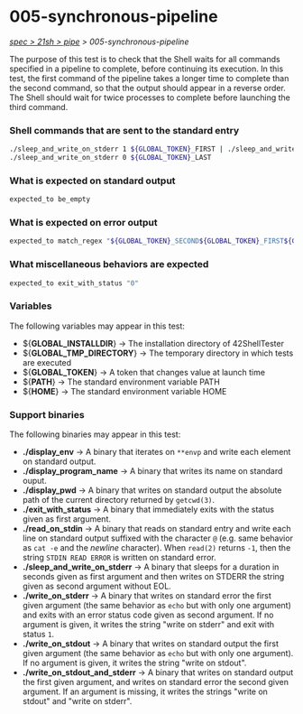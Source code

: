 # 005-synchronous-pipeline

*[spec > 21sh > pipe](..) > 005-synchronous-pipeline*

The purpose of this test is to check that the Shell waits for all commands specified in a pipeline to complete, before continuing its execution. In this test, the first command of the pipeline takes a longer time to complete than the second command, so that the output should appear in a reverse order. The Shell should wait for twice processes to complete before launching the third command.
### Shell commands that are sent to the standard entry

```bash
./sleep_and_write_on_stderr 1 ${GLOBAL_TOKEN}_FIRST | ./sleep_and_write_on_stderr 0 ${GLOBAL_TOKEN}_SECOND
./sleep_and_write_on_stderr 0 ${GLOBAL_TOKEN}_LAST

```

### What is expected on standard output

```bash
expected_to be_empty

```

### What is expected on error output

```bash
expected_to match_regex "${GLOBAL_TOKEN}_SECOND${GLOBAL_TOKEN}_FIRST${GLOBAL_TOKEN}_LAST"

```

### What miscellaneous behaviors are expected

```bash
expected_to exit_with_status "0"

```

### Variables

The following variables may appear in this test:

* ${**GLOBAL_INSTALLDIR**} -> The installation directory of 42ShellTester
* ${**GLOBAL_TMP_DIRECTORY**} -> The temporary directory in which tests are executed
* ${**GLOBAL_TOKEN**} -> A token that changes value at launch time
* ${**PATH**} -> The standard environment variable PATH
* ${**HOME**} -> The standard environment variable HOME

### Support binaries

The following binaries may appear in this test:


* **./display_env** -> A binary that iterates on `**envp` and write each element on standard output.
* **./display_program_name** -> A binary that writes its name on standard ouput.
* **./display_pwd** -> A binary that writes on standard output the absolute path of the current directory returned by `getcwd(3)`.
* **./exit_with_status** -> A binary that immediately exits with the status given as first argument.
* **./read_on_stdin** -> A binary that reads on standard entry and write each line on standard output suffixed with the character `@` (e.g. same behavior as `cat -e` and the *newline* character). When `read(2)` returns `-1`, then the string `STDIN READ ERROR` is written on standard error.
* **./sleep_and_write_on_stderr** -> A binary that sleeps for a duration in seconds given as first argument and then writes on STDERR the string given as second argument without EOL.
* **./write_on_stderr** -> A binary that writes on standard error the first given argument (the same behavior as `echo` but with only one argument) and exits with an error status code given as second argument. If no argument is given, it writes the string "write on stderr" and exit with status `1`.
* **./write_on_stdout** -> A binary that writes on standard output the first given argument (the same behavior as `echo` but with only one argument). If no argument is given, it writes the string "write on stdout".
* **./write_on_stdout_and_stderr** -> A binary that writes on standard output the first given argument, and writes on standard error the second given argument. If an argument is missing, it writes the strings "write on stdout" and "write on stderr".
